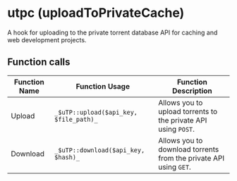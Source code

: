 # utpc (uploadToPrivateCache)

A hook for uploading to the private torrent database API for caching and web development projects.

## Function calls

Function Name | Function Usage                         | Function Description
------------- | -------------------------------------- | --------------------
Upload        | `_$uTP::upload($api_key, $file_path)_`   | Allows you to upload torrents to the private API using `POST`.
Download      | `_$uTP::download($api_key, $hash)_`      | Allows you to download torrents from the private API using `GET`.
